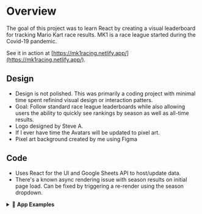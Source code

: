 # Overview
The goal of this project was to learn React by creating a visual leaderboard for tracking Mario Kart race results. MK1 is a race league started during the Covid-19 pandemic.

See it in action at [https://mk1racing.netlify.app/](https://mk1racing.netlify.app/).

## Design

- Design is not polished. This was primarily a coding project with minimal time spent refinind visual design or interaction patters.
- Goal: Follow standard race league leaderboards while also allowing users the ability to quickly see rankings by season as well as all-time results.
- Logo designed by Steve A.
- If I ever have time the Avatars will be updated to pixel art.
- Pixel art background created by me using Figma

## Code

- Uses React for the UI and Google Sheets API to host/update data. 
- There's a known async rendering issue with season results on initial page load. Can be fixed by triggering a re-render using the season dropdown. 

<details>
  <summary>🏁 <strong>App Examples</strong></summary>
  <br>  

https://user-images.githubusercontent.com/48400779/174938723-ad73c9c8-f893-4e85-81ac-c16b88e2bc91.mov
  
### Desktop
  
<img width="400" alt="Desktop - MK1 Final Season Standings" src="https://user-images.githubusercontent.com/48400779/174938863-5b683f06-7dcd-484b-8c20-eed5b8720fe0.png">

<img width="400" alt="Desktop - MK1 All-Time Championship Rank" src="https://user-images.githubusercontent.com/48400779/174938869-84048e83-7582-4cb2-bfa1-c59e094d3497.png">

### Mobile

<img width="250" alt="MK1 Mobile View" src="https://user-images.githubusercontent.com/48400779/174939203-4db54aaa-62e0-4d3b-acf6-d2991edf1d74.jpeg">


# Getting Started 

This project was bootstrapped with [Create React App](https://github.com/facebook/create-react-app). It uses Tailwind CSS along with Headless UI and HeroIcons for styling. See [Setting up Tailwind with CRA](https://tailwindcss.com/docs/guides/create-react-app) and [Tailwind Depencies](https://tailwindui.com/documentation#using-react). The data is stored in a Google Sheet which updates the UI via API calls using npm Google Sheet API wrapper package [google-spreadsheet](https://theoephraim.github.io/node-google-spreadsheet/#/).

## Available Scripts

In the project directory, you can run:

### `npm start`

Runs the app in the development mode.\
Open [http://localhost:3000](http://localhost:3000) to view it in the browser.

The page will reload if you make edits.\
You will also see any lint errors in the console.

### `npm test`

Launches the test runner in the interactive watch mode.\
See the section about [running tests](https://facebook.github.io/create-react-app/docs/running-tests) for more information.

### `npm run build`

Builds the app for production to the `build` folder.\
It correctly bundles React in production mode and optimizes the build for the best performance.

The build is minified and the filenames include the hashes.\
Your app is ready to be deployed!

See the section about [deployment](https://facebook.github.io/create-react-app/docs/deployment) for more information.

### `npm run eject`

**Note: this is a one-way operation. Once you `eject`, you can’t go back!**

If you aren’t satisfied with the build tool and configuration choices, you can `eject` at any time. This command will remove the single build dependency from your project.

Instead, it will copy all the configuration files and the transitive dependencies (webpack, Babel, ESLint, etc) right into your project so you have full control over them. All of the commands except `eject` will still work, but they will point to the copied scripts so you can tweak them. At this point you’re on your own.

You don’t have to ever use `eject`. The curated feature set is suitable for small and middle deployments, and you shouldn’t feel obligated to use this feature. However we understand that this tool wouldn’t be useful if you couldn’t customize it when you are ready for it.

## Things to be aware of

1. If you have more than 12 racers in a season then you should update the limit number in the printSeasonRows()   

```
const rowsSeasonList = await sheet.getRows({limit: 13});
```

This will be made dynamic in the future but for now it's hardcoded in to prevent grabbing additional blank rows in the seasonX sheets. Typically the maximum number of racers in a season is 12 since Mario Kart only supports 12 racers and we currently don't track stats for subs.


2. Each season should be its own sheet (copy previous season to use as template) and should follow the `seasonX` naming convention. The SeasonResults.js component makes use of regex in its logic that depends on this. The latest season also typically has the most current formula logic as bug fixes have not always been completely applied to previous season sheets.

3. Read the comments on the Google Sheet before entering data so you enter data into the correct cells. At first glance there appears to be duplicate fields but this is only because some duplication is necessary to make use of sorting formulas.

4. For any API changes refer to [google-spreadsheet documentation](https://theoephraim.github.io/node-google-spreadsheet/#/)

5. Pixel art was created by me. The current avatars are screenshots from the Mario Kart 8 Deluxe but those will eventually (hopefully) get replaced by custom pixel art as I have time.

6. This is a work in progress and there are several outstanding items. I may or may not get to these depending on whether I have other projects I'm more interested in.

To dos:

- Avatars, trophy emoji, and logo should use pixel art styling
- Team list: Need team specific avatar + text alignment needs fixing
- Add admin area to submit race results 
- Add a checkered flag or Lakitu to signify finished seasons
- Auto calculate racer's position change after each race weekend 



